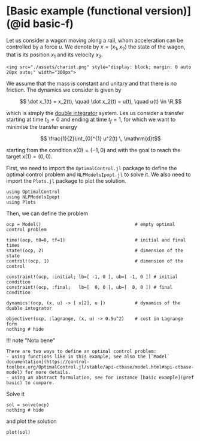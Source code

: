 # [Basic example (functional version)](@id basic-f)

Let us consider a wagon moving along a rail, whom acceleration can be controlled by a force $u$.
We denote by $x = (x_1, x_2)$ the state of the wagon, that is its position $x_1$ and its velocity $x_2$.

```@raw html
<img src="./assets/chariot.png" style="display: block; margin: 0 auto 20px auto;" width="300px">
```

We assume that the mass is constant and unitary and that there is no friction. The dynamics we consider is given by

```math
    \dot x_1(t) = x_2(t), \quad \dot x_2(t) = u(t), \quad u(t) \in \R,
```

which is simply the [double integrator](https://en.wikipedia.org/w/index.php?title=Double_integrator&oldid=1071399674) system.
Les us consider a transfer starting at time $t_0 = 0$ and ending at time $t_f = 1$, for which we want to minimise the transfer energy

```math
    \frac{1}{2}\int_{0}^{1} u^2(t) \, \mathrm{d}t
```

starting from the condition $x(0) = (-1, 0)$ and with the goal to reach the target $x(1) = (0, 0)$.

First, we need to import the `OptimalControl.jl` package to define the optimal control problem and `NLPModelsIpopt.jl` to solve it. 
We also need to import the `Plots.jl` package to plot the solution.

```@example main
using OptimalControl
using NLPModelsIpopt
using Plots
```

Then, we can define the problem

```@example main
ocp = Model()                                   # empty optimal control problem

time!(ocp, t0=0, tf=1)                          # initial and final times
state!(ocp, 2)                                  # dimension of the state
control!(ocp, 1)                                # dimension of the control

constraint!(ocp, :initial; lb=[ -1, 0 ], ub=[ -1, 0 ]) # initial condition
constraint!(ocp, :final;   lb=[  0, 0 ], ub=[  0, 0 ]) # final condition

dynamics!(ocp, (x, u) -> [ x[2], u ])           # dynamics of the double integrator

objective!(ocp, :lagrange, (x, u) -> 0.5u^2)    # cost in Lagrange form
nothing # hide
```

!!! note "Nota bene"

    There are two ways to define an optimal control problem:
    - using functions like in this example, see also the [`Model` documentation](https://control-toolbox.org/OptimalControl.jl/stable/api-ctbase/model.html#api-ctbase-model) for more details.
    - using an abstract formulation, see for instance [basic example](@ref basic) to compare.

Solve it

```@example main
sol = solve(ocp)
nothing # hide
```

and plot the solution

```@example main
plot(sol)
```
